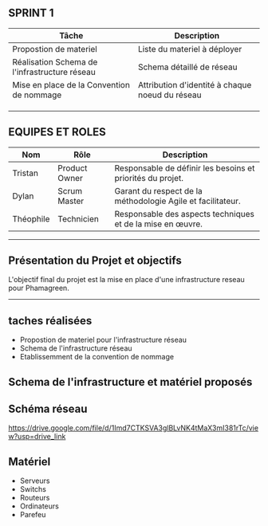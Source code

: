 ## SPRINT 1

| **Tâche**                                    | **Description**                                                                                   |
|-------------------------------                  |---------------------------------------------------------------------------------------------------|
|   Propostion de materiel                        |      Liste du materiel à déployer                                   |
|   Réalisation Schema de l'infrastructure réseau |      Schema détaillé de réseau                                 |
|   Mise en place de la Convention de nommage     |     Attribution d'identité à chaque noeud du réseau                         |
|     |                                   |
|      |                                   |
|      |                                    |

## EQUIPES ET ROLES 

| **Nom**          | **Rôle**          | **Description**                                     |
|-------------------|-------------------|-----------------------------------------------------|
| Tristan | Product Owner   | Responsable de définir les besoins et priorités du projet. |
| Dylan | Scrum Master  | Garant du respect de la méthodologie Agile et facilitateur. |
| Théophile | Technicien  | Responsable des aspects techniques et de la mise en œuvre. |


--------------------------------------------------------------------------------------------------------------------------------------
## Présentation du Projet et objectifs

L'objectif final du projet est la mise en place d'une infrastructure reseau pour Phamagreen.

-----------------------------------------------------------------------------------------------------------------------------------

## taches réalisées 

- Propostion de materiel pour l'infrastructure réseau
- Schema de l'infrastructure réseau
- Etablissemment de la convention de nommage

## Schema de l'infrastructure et matériel proposés

## Schéma réseau 

https://drive.google.com/file/d/1Imd7CTKSVA3glBLvNK4tMaX3mI381rTc/view?usp=drive_link

## Matériel 

- Serveurs
- Switchs
- Routeurs 
- Ordinateurs
- Parefeu



